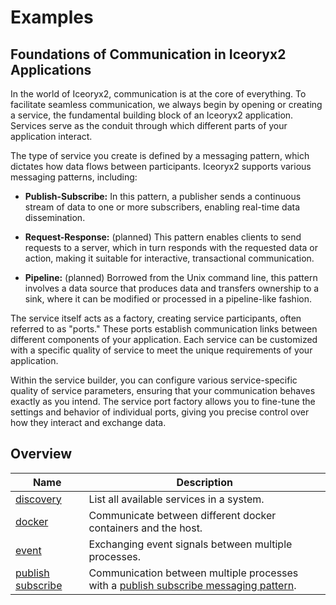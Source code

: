 # Examples

## Foundations of Communication in Iceoryx2 Applications

In the world of Iceoryx2, communication is at the core of everything. To
facilitate seamless communication, we always begin by opening or creating a
service, the fundamental building block of an Iceoryx2 application. Services
serve as the conduit through which different parts of your application
interact.

The type of service you create is defined by a messaging pattern, which
dictates how data flows between participants. Iceoryx2 supports various
messaging patterns, including:

* **Publish-Subscribe:** In this pattern, a publisher sends a continuous stream
    of data to one or more subscribers, enabling real-time data dissemination.

* **Request-Response:** (planned) This pattern enables clients to send requests
    to a server, which in turn responds with the requested data or action,
    making it suitable for interactive, transactional communication.

* **Pipeline:** (planned) Borrowed from the Unix command line, this pattern
    involves a data source that produces data and transfers ownership to a
    sink, where it can be modified or processed in a pipeline-like fashion.

The service itself acts as a factory, creating service participants, often
referred to as "ports." These ports establish communication links between
different components of your application. Each service can be customized with
a specific quality of service to meet the unique requirements of your
application.

Within the service builder, you can configure various service-specific
quality of service parameters, ensuring that your communication behaves
exactly as you intend. The service port factory allows you to fine-tune the
settings and behavior of individual ports, giving you precise control over how
they interact and exchange data.

## Overview

| Name | Description |
|------|-------------|
| [discovery](examples/discovery) | List all available services in a system. |
| [docker](examples/docker) | Communicate between different docker containers and the host. |
| [event](examples/event) | Exchanging event signals between multiple processes.|
| [publish subscribe](examples/publish_subscribe) | Communication between multiple processes with a [publish subscribe messaging pattern](https://en.wikipedia.org/wiki/Publish–subscribe_pattern). |
